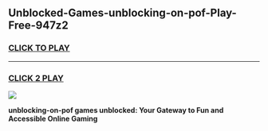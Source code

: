 
## Unblocked-Games-unblocking-on-pof-Play-Free-947z2
<h3>
<a href="https://premium76.site?title=unblocking-on-pof&ref=21A">CLICK TO PLAY</a></h3>
<hr>

<h3>
<a href="https://premium76.site?title=unblocking-on-pof&ref=21A">CLICK 2 PLAY</a>
  
</h3>

<a href="https://premium76.site?title=unblocking-on-pof&ref=21A"><img src="https://clearcache.store/games.png"></a>


**unblocking-on-pof games unblocked: Your Gateway to Fun and Accessible Online Gaming**
